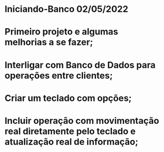 # Iniciando-Banco  02/05/2022
# Primeiro projeto e algumas melhorias a se fazer;
# Interligar com Banco de Dados para operações entre clientes;
# Criar um teclado com opções;
# Incluir operação com movimentação real diretamente pelo teclado e atualização real de informação;
